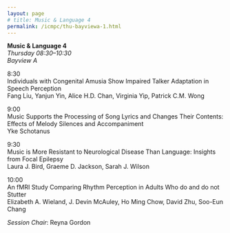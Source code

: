```yaml
---
layout: page
# title: Music & Language 4
permalink: /icmpc/thu-bayviewa-1.html
---
```

**Music & Language 4**  
*Thursday 08:30–10:30*  
*Bayview A*

8:30  
Individuals with Congenital Amusia Show Impaired Talker Adaptation in Speech Perception  
Fang Liu, Yanjun Yin, Alice H.D. Chan, Virginia Yip, Patrick C.M. Wong

9:00  
Music Supports the Processing of Song Lyrics and Changes Their Contents: Effects of Melody Silences and Accompaniment  
Yke Schotanus

9:30  
Music is More Resistant to Neurological Disease Than Language: Insights from Focal Epilepsy  
Laura J. Bird, Graeme D. Jackson, Sarah J. Wilson

10:00  
An fMRI Study Comparing Rhythm Perception in Adults Who do and do not Stutter  
Elizabeth A. Wieland, J. Devin McAuley, Ho Ming Chow, David Zhu, Soo-Eun Chang

*Session Chair*: Reyna Gordon